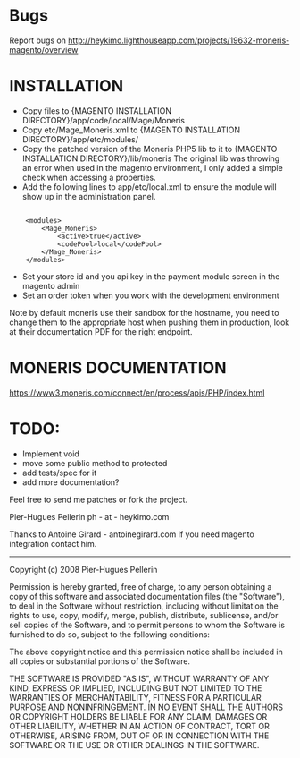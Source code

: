 # Bugs
Report bugs on http://heykimo.lighthouseapp.com/projects/19632-moneris-magento/overview

# INSTALLATION
- Copy files to {MAGENTO INSTALLATION DIRECTORY}/app/code/local/Mage/Moneris
- Copy etc/Mage_Moneris.xml to {MAGENTO INSTALLATION DIRECTORY}/app/etc/modules/
- Copy the patched version of the Moneris PHP5 lib to it to {MAGENTO INSTALLATION DIRECTORY}/lib/moneris
	The original lib was throwing an error when used in the magento environment, I only added a simple check 
	when accessing a properties.
- Add the following lines to app/etc/local.xml to ensure the module will show up in the administration panel.

<code>
	&lt;modules&gt;
		&lt;Mage_Moneris&gt; 
			&lt;active&gt;true&lt;/active&gt;
			&lt;codePool&gt;local&lt;/codePool&gt;
		&lt;/Mage_Moneris&gt;
	&lt;/modules&gt;
</code>

- Set your store id and you api key in the payment module screen in the magento admin
- Set an order token when you work with the development environment




Note by default moneris use their sandbox for the hostname, you need to change them to the appropriate host
when pushing them in production, look at their documentation PDF for the right endpoint.

# MONERIS DOCUMENTATION

https://www3.moneris.com/connect/en/process/apis/PHP/index.html


# TODO:
- Implement void
- move some public method to protected
- add tests/spec for it
- add more documentation?



Feel free to send me patches or fork the project.

Pier-Hugues Pellerin ph - at - heykimo.com

Thanks to Antoine Girard - antoinegirard.com if you need magento integration contact him.


---


Copyright (c) 2008 Pier-Hugues Pellerin

Permission is hereby granted, free of charge, to any person obtaining
a copy of this software and associated documentation files (the
"Software"), to deal in the Software without restriction, including
without limitation the rights to use, copy, modify, merge, publish,
distribute, sublicense, and/or sell copies of the Software, and to
permit persons to whom the Software is furnished to do so, subject to
the following conditions:

The above copyright notice and this permission notice shall be
included in all copies or substantial portions of the Software.

THE SOFTWARE IS PROVIDED "AS IS", WITHOUT WARRANTY OF ANY KIND,
EXPRESS OR IMPLIED, INCLUDING BUT NOT LIMITED TO THE WARRANTIES OF
MERCHANTABILITY, FITNESS FOR A PARTICULAR PURPOSE AND
NONINFRINGEMENT. IN NO EVENT SHALL THE AUTHORS OR COPYRIGHT HOLDERS BE
LIABLE FOR ANY CLAIM, DAMAGES OR OTHER LIABILITY, WHETHER IN AN ACTION
OF CONTRACT, TORT OR OTHERWISE, ARISING FROM, OUT OF OR IN CONNECTION
WITH THE SOFTWARE OR THE USE OR OTHER DEALINGS IN THE SOFTWARE.